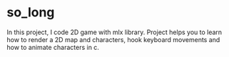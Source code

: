 # so_long
In this project, I code 2D game with mlx library. Project helps you to learn how to render a 2D map and characters, hook keyboard movements and how to animate characters in c.
